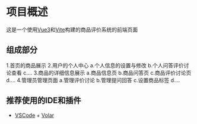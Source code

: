 # 项目概述

这是一个使用[Vue3](https://vuejs.org/)和[Vite](https://vitejs.dev/)构建的商品评价系统的前端页面

## 组成部分

1.首页的商品展示
2.用户的个人中心
    a.个人信息的设置与修改
    b.个人问答评价讨论查看
    c....
3.商品的详细信息展示
    a.商品信息页
    b.商品问答页
    c.商品评价讨论页
    d....
4.管理员管理页面
    a.管理评价讨论
    b.管理提问回答
    c.设置商品标签
    d....

## 推荐使用的IDE和插件

- [VSCode](https://code.visualstudio.com/) + [Volar](https://marketplace.visualstudio.com/items?itemName=johnsoncodehk.volar)
